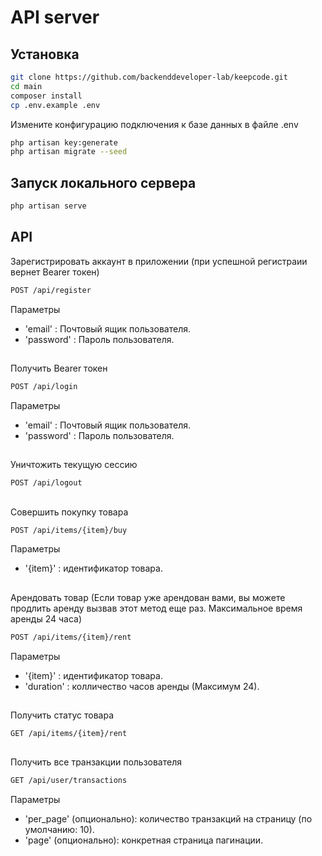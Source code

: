 # API server


## Установка

```sh
git clone https://github.com/backenddeveloper-lab/keepcode.git
cd main
composer install
cp .env.example .env
```

Измените конфигурацию подключения к базе данных в файле .env 

```sh
php artisan key:generate
php artisan migrate --seed
```

## Запуск локального сервера

```sh
php artisan serve
```

## API


Зарегистрировать аккаунт в приложении (при успешной регистраии вернет Bearer токен)
```sh
POST /api/register
```
Параметры
- 'email' : Почтовый ящик пользователя.
- 'password' : Пароль пользователя.

##

Получить Bearer токен
```sh
POST /api/login
```
Параметры
- 'email' : Почтовый ящик пользователя.
- 'password' : Пароль пользователя.

##

Уничтожить текущую сессию
```sh
POST /api/logout
```

##

Совершить покупку товара
```sh
POST /api/items/{item}/buy
```
Параметры
- '{item}' : идентификатор товара.

##

Арендовать товар (Если товар уже арендован вами, вы можете продлить аренду вызвав этот метод еще раз. Максимальное время аренды 24 часа)
```sh
POST /api/items/{item}/rent
```
Параметры
- '{item}' : идентификатор товара.
- 'duration' : колличество часов аренды (Максимум 24).

##

Получить статус товара
```sh
GET /api/items/{item}/rent
```

##

Получить все транзакции пользователя
```sh
GET /api/user/transactions
```
Параметры
- 'per_page' (опционально): количество транзакций на страницу (по умолчанию: 10).
- 'page' (опционально): конкретная страница пагинации.

